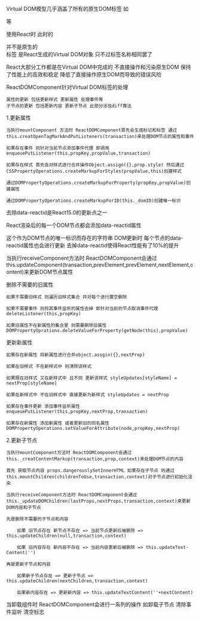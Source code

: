 Virtual DOM模型几乎涵盖了所有的原生DOM标签 如 <div> <p> <span>等 

使用React时 此时的<div>并不是原生的<div>标签 是React生成的Virtual DOM对象 只不过标签名称相同罢了 
    
React大部分工作都是在Virtual DOM中完成的 不直接操作和污染原生DOM 保持了性能上的高效和稳定 降低了直接操作原生DOM而导致的错误风险

ReactDOMComponent针对Virtual DOM标签的处理

    属性的更新 包括更新样式 更新属性 处理事件等
    子节点的更新 包括更新内容 更新子节点 此部分涉及diff算法

1.更新属性

    当执行mountComponent 方法时 ReactDOMComponent首先会生成标记和标签 通过 this.creatOpenTagMarkAndPutListeners(transaction)来处理DOM节点的属性和事件
    
    如果存在事件 则针对当前节点添加事件代理 即调用enqueuePutListener(this,propKey,propValue,transaction)
    
    如果存在样式 首先会对样式进行合并操作Object.assign({},prop.style) 然后通过CSSPropertyOperations.createMarkupForStyles(propValue,this)创建样式
    
    通过DOMPropertyOperations.createMarkupForProperty(propKey,propValue)创建属性
    
    通过DOMPropertyOperations.createMarkupForID(this._domID)创建唯一标识

去除data-reactid是React15.0的更新点之一 

React渲染后的每一个DOM节点都会添加data-reactid属性 

这个作为DOM节点的唯一标识而存在的字符串 DOM更新时 每个节点的data-reactid属性也会进行更新 去掉data-reactid使得React性能有了10%的提升

当执行receiveComponent方法时 ReactDOMComponent会通过this.updateComponent(transaction,prevElement,prevElement,nextElement,content)来更新DOM节点属性

删除不需要的旧属性 

    如果不需要旧样式 则遍历旧样式集合 并对每个进行置空删除 
    
    如果不需要事件 则将其事件监听的属性去掉 即针对当前的节点取消事件代理deleteListener(this,propKey)
    
    如果旧属性不在新属性的集合里 则需要删除旧属性DOMPropertyOprations.deleteValueForProperty(getNode(this),propValue)
    
更新新属性

    如果存在新属性 将新属性进行合并object.assgin({},nextProp)
    
    如果在旧样式 不在新样式中 则清除该样式 
    
    如果既在旧样式 又在新样式中 且不同 更新该样式 styleUpdates[styleName] = nextProp[styleName]
    
    如果在新样式中 不在旧样式中 直接更新为新样式 styleUpdates = nextProp
    
    如果存在事件更新 添加事件监听属性enqueuePutListener(this,propKey,nextProp,transaction)
    
    如果存在新属性 添加新属性 或者更新旧的同名属性DOMPropertyOperations.setValueForAttribute(node,propKey,nextProp)

2.更新子节点

    当执行mountComponent方法时 ReactDOMComponent会通过this._creatContentMarkup(transaction,prop,context)来处理DOM节点的内容
    
    首先 获取节点内容 props.dangerouslySetInnerHTML 如果存在子节点 则通过this.mountChildren(childrenToUse,transaction,context)对子节点进行初始化渲染
    
    当执行receiveComponent方法时 ReactDOMComponent会通过this._updateDOMChildren(lastProps,nextProps,transaction,context)来更新DOM内容和子节点

    先是删除不需要的子节点和内容
    
        如果 旧节点存在 新节点不存在 => 当前节点更新后被删除 => this.updateChildren(null,transaction,context)
        
        如果 旧内容存在 新内容不存在 => 当前内容更新后被删除 => this.updateText-Content('')
    
    再是更新子节点和内容 
    
        如果新子节点存在 => 更新子节点 => this.updateChildren(nextChildren,transaction,context)
        
        如果新内容存在 => 更新新内容 => this.updateTextContent(''+nextContent)

当卸载组件时 ReactDOMComponent会进行一系列的操作 如卸载子节点 清除事件监听 清空标志
